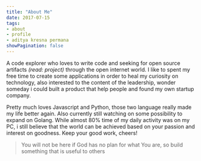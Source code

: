 ```yaml
---
title: "About Me"
date: 2017-07-15
tags:
- about
- profile
- aditya kresna permana
showPagination: false
---
```


A code explorer who loves to write code and seeking for open source artifacts *(read: project)* through the open internet world. I like to spent my free time to create some applications in order to heal my curiosity on technology, also interested to the content of the leadership, wonder someday i could built a product that help people and found my own startup company. 

Pretty much loves Javascript and Python, those two language really made my life better again. Also currently still watching on some possibility to expand on Golang. While almost 80% time of my daily activity was on my PC, i still believe that the world can be achieved based on your passion and interest on goodness. Keep your good work, cheers!

> You will not be here if God has no plan for what You are, so build something that is useful to others